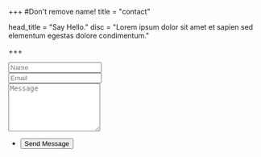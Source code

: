 +++
#Don't remove name!
title = "contact"

head_title = "Say Hello."
disc = "Lorem ipsum dolor sit amet et sapien sed elementum egestas dolore condimentum."

+++



<form action="//formspree.io/magedf@codescalers.com" method="post" action="#">
<div class="row 50%">
  <div class="6u 12u(mobile)"><input type="text" name="name" placeholder="Name" /></div>
  <div class="6u 12u(mobile)"><input type="email" name="email" placeholder="Email" /></div>
</div>
<div class="row 50%">
  <div class="12u"><textarea name="message" placeholder="Message" rows="6"></textarea></div>
</div>
<div class="row">
  <div class="12u">
    <ul class="actions">
      <li><input type="submit" value="Send Message" /></li>
    </ul>
  </div>
</div>
</form>